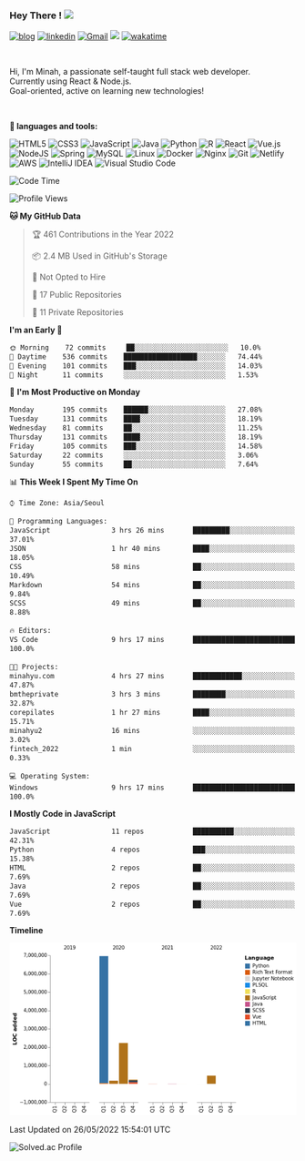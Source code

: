 
  
### Hey There ! <img src="https://media.giphy.com/media/hvRJCLFzcasrR4ia7z/giphy.gif" width="25px">
[![blog](http://img.shields.io/badge/-blog-black?style=flat-square&logo=github&link=https://yucosmosme.github.io/)](https://yucosmosme.github.io/)
[![linkedin](https://img.shields.io/badge/-minahyu-blue?style=flat-square&logo=Linkedin&logoColor=white&link=https://www.linkedin.com/in/minahyu/)](https://www.linkedin.com/in/minahyu/)
[![Gmail](https://img.shields.io/badge/yucosmosme-d14836?style=flat-square&logo=Gmail&logoColor=white&link=mailto:yucosmosme@gmail.com)](mailto:yucosmosme@gmail.com)
![](https://visitor-badge.glitch.me/badge?page_id=yucosmosme.yucosmosme)
[![wakatime](https://wakatime.com/badge/user/b1605a28-1a98-4cda-bfc4-5d70b631773c.svg)](https://wakatime.com/@b1605a28-1a98-4cda-bfc4-5d70b631773c)
<!--[![website](https://img.shields.io/badge/Website-46a2f1.svg?&style=flat-square&logo=Google-Chrome&logoColor=white&link=https://anmolsingh.me/)](https://anmolsingh.me/)-->

<br/>

Hi, I'm Minah, a passionate self-taught full stack web developer.  
Currently using React & Node.js.  
Goal-oriented, active on learning new technologies!  

<br/>

**:hammer: languages and tools:**  
  
![HTML5](https://img.shields.io/badge/html5-%23E34F26.svg?style=for-the-badge&logo=html5&logoColor=white)
![CSS3](https://img.shields.io/badge/css3-%231572B6.svg?style=for-the-badge&logo=css3&logoColor=white)
![JavaScript](https://img.shields.io/badge/javascript-%23323330.svg?style=for-the-badge&logo=javascript&logoColor=%23F7DF1E)
![Java](https://img.shields.io/badge/java-%23ED8B00.svg?style=for-the-badge&logo=java&logoColor=white)
![Python](https://img.shields.io/badge/python-3670A0?style=for-the-badge&logo=python&logoColor=ffdd54)
![R](https://img.shields.io/badge/r-%23276DC3.svg?style=for-the-badge&logo=r&logoColor=white)
![React](https://img.shields.io/badge/react-%2320232a.svg?style=for-the-badge&logo=react&logoColor=%2361DAFB)
![Vue.js](https://img.shields.io/badge/vuejs-%2335495e.svg?style=for-the-badge&logo=vuedotjs&logoColor=%234FC08D)
![NodeJS](https://img.shields.io/badge/node.js-6DA55F?style=for-the-badge&logo=node.js&logoColor=white)
![Spring](https://img.shields.io/badge/spring-%236DB33F.svg?style=for-the-badge&logo=spring&logoColor=white)
![MySQL](https://img.shields.io/badge/mysql-%2300f.svg?style=for-the-badge&logo=mysql&logoColor=white)
![Linux](https://img.shields.io/badge/Linux-FCC624?style=for-the-badge&logo=linux&logoColor=black)
![Docker](https://img.shields.io/badge/docker-%230db7ed.svg?style=for-the-badge&logo=docker&logoColor=white)
![Nginx](https://img.shields.io/badge/nginx-%23009639.svg?style=for-the-badge&logo=nginx&logoColor=white)
![Git](https://img.shields.io/badge/git-%23F05033.svg?style=for-the-badge&logo=git&logoColor=white)
![Netlify](https://img.shields.io/badge/netlify-%23000000.svg?style=for-the-badge&logo=netlify&logoColor=#00C7B7)
![AWS](https://img.shields.io/badge/AWS-%23FF9900.svg?style=for-the-badge&logo=amazon-aws&logoColor=white)
![IntelliJ IDEA](https://img.shields.io/badge/IntelliJIDEA-000000.svg?style=for-the-badge&logo=intellij-idea&logoColor=white)
![Visual Studio Code](https://img.shields.io/badge/Visual%20Studio%20Code-0078d7.svg?style=for-the-badge&logo=visual-studio-code&logoColor=white)


<!--START_SECTION:waka-->
![Code Time](http://img.shields.io/badge/Code%20Time-0%20secs-blue)

![Profile Views](http://img.shields.io/badge/Profile%20Views-18-blue)

**🐱 My GitHub Data** 

> 🏆 461 Contributions in the Year 2022
 > 
> 📦 2.4 MB Used in GitHub's Storage 
 > 
> 🚫 Not Opted to Hire
 > 
> 📜 17 Public Repositories 
 > 
> 🔑 11 Private Repositories  
 > 
**I'm an Early 🐤** 

```text
🌞 Morning    72 commits     ██░░░░░░░░░░░░░░░░░░░░░░░   10.0% 
🌆 Daytime    536 commits    ██████████████████░░░░░░░   74.44% 
🌃 Evening    101 commits    ███░░░░░░░░░░░░░░░░░░░░░░   14.03% 
🌙 Night      11 commits     ░░░░░░░░░░░░░░░░░░░░░░░░░   1.53%

```
📅 **I'm Most Productive on Monday** 

```text
Monday       195 commits    ██████░░░░░░░░░░░░░░░░░░░   27.08% 
Tuesday      131 commits    ████░░░░░░░░░░░░░░░░░░░░░   18.19% 
Wednesday    81 commits     ██░░░░░░░░░░░░░░░░░░░░░░░   11.25% 
Thursday     131 commits    ████░░░░░░░░░░░░░░░░░░░░░   18.19% 
Friday       105 commits    ███░░░░░░░░░░░░░░░░░░░░░░   14.58% 
Saturday     22 commits     ░░░░░░░░░░░░░░░░░░░░░░░░░   3.06% 
Sunday       55 commits     ██░░░░░░░░░░░░░░░░░░░░░░░   7.64%

```


📊 **This Week I Spent My Time On** 

```text
⌚︎ Time Zone: Asia/Seoul

💬 Programming Languages: 
JavaScript               3 hrs 26 mins       █████████░░░░░░░░░░░░░░░░   37.01% 
JSON                     1 hr 40 mins        ████░░░░░░░░░░░░░░░░░░░░░   18.05% 
CSS                      58 mins             ██░░░░░░░░░░░░░░░░░░░░░░░   10.49% 
Markdown                 54 mins             ██░░░░░░░░░░░░░░░░░░░░░░░   9.84% 
SCSS                     49 mins             ██░░░░░░░░░░░░░░░░░░░░░░░   8.88%

🔥 Editors: 
VS Code                  9 hrs 17 mins       █████████████████████████   100.0%

🐱‍💻 Projects: 
minahyu.com              4 hrs 27 mins       ████████████░░░░░░░░░░░░░   47.87% 
bmtheprivate             3 hrs 3 mins        ████████░░░░░░░░░░░░░░░░░   32.87% 
corepilates              1 hr 27 mins        ████░░░░░░░░░░░░░░░░░░░░░   15.71% 
minahyu2                 16 mins             ░░░░░░░░░░░░░░░░░░░░░░░░░   3.02% 
fintech_2022             1 min               ░░░░░░░░░░░░░░░░░░░░░░░░░   0.33%

💻 Operating System: 
Windows                  9 hrs 17 mins       █████████████████████████   100.0%

```

**I Mostly Code in JavaScript** 

```text
JavaScript               11 repos            ██████████░░░░░░░░░░░░░░░   42.31% 
Python                   4 repos             ███░░░░░░░░░░░░░░░░░░░░░░   15.38% 
HTML                     2 repos             ██░░░░░░░░░░░░░░░░░░░░░░░   7.69% 
Java                     2 repos             ██░░░░░░░░░░░░░░░░░░░░░░░   7.69% 
Vue                      2 repos             ██░░░░░░░░░░░░░░░░░░░░░░░   7.69%

```


**Timeline**

![Chart not found](https://raw.githubusercontent.com/yucosmosme/yucosmosme/main/charts/bar_graph.png) 


 Last Updated on 26/05/2022 15:54:01 UTC
<!--END_SECTION:waka-->

<!-- -->
![Solved.ac Profile](http://mazassumnida.wtf/api/v2/generate_badge?boj=mayu1989)

<!--![Github Wakatime Stats](https://github-readme-stats.vercel.app/api/wakatime?username=yucosmosme&v=2)-->

<!--

![Github Wakatime Stats](https://github-readme-stats.vercel.app/api/wakatime?username=yucosmosme&layout=compact&&theme=default&link="https://github-readme-stats.vercel.app/api/wakatime?username=yucosmosme&v=2")
  

헤더 꾸미기
![header](https://capsule-render.vercel.app/api?type=waving&color=auto&height=200&section=header&text=Hi%20there&fontSize=50&fontColor=ffffff)

조회수
[![Hits](https://hits.seeyoufarm.com/api/count/incr/badge.svg?url=https%3A%2F%2Fgithub.com%2Fyucosmosme&count_bg=%2379C83D&title_bg=%23555555&icon=&icon_color=%23E7E7E7&title=hits&edge_flat=false)](https://hits.seeyoufarm.com)

깃헙 통계(public푸쉬만 적용)
![yucosmosme's GitHub stats](https://github-readme-stats.vercel.app/api?username=yucosmosme&show_icons=true&theme=merko)

많이쓴 언어(public푸쉬만 적용)
[![Top Langs](https://github-readme-stats.vercel.app/api/top-langs/?username=yucosmosme&layout=compact)](https://github.com/yucosmosme/github-readme-stats)
Here are some ideas to get you started:

-->

